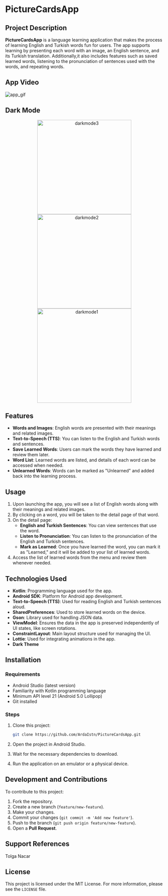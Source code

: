 # PictureCardsApp

## Project Description

**PictureCardsApp** is a language learning application that makes the process of learning English and Turkish words fun for users. The app supports learning by presenting each word with an image, an English sentence, and its Turkish translation.
Additionally,it also includes features such as saved learned words, listening to the pronunciation of sentences used with the words, and repeating words.
## App Video

![app_gif](https://github.com/user-attachments/assets/ff8659a8-c957-4dfc-a00a-664a8714913c)

## Dark Mode

<p align="center">
    <img src="https://github.com/user-attachments/assets/b84a9224-804c-4b76-be36-8bc56b0f045b" alt="darkmode3" width="300"/>
    <img src="https://github.com/user-attachments/assets/efb7b5a8-5a17-4bcd-8970-9d03f69bcf68" alt="darkmode2" width="300"/>
    <img src="https://github.com/user-attachments/assets/c1693eef-01b4-49cb-b1ff-fca65bee052e" alt="darkmode1" width="300"/>
  
</p>




## Features

- **Words and Images**: English words are presented with their meanings and related images.
- **Text-to-Speech (TTS)**: You can listen to the English and Turkish words and sentences.
- **Save Learned Words**: Users can mark the words they have learned and review them later.
- **Word List**: Learned words are listed, and details of each word can be accessed when needed.
- **Unlearned Words**: Words can be marked as "Unlearned" and added back into the learning process.

## Usage

1. Upon launching the app, you will see a list of English words along with their meanings and related images.
2. By clicking on a word, you will be taken to the detail page of that word.
3. On the detail page:
    - **English and Turkish Sentences**: You can view sentences that use the word.
    - **Listen to Pronunciation**: You can listen to the pronunciation of the English and Turkish sentences.
    - **Mark as Learned**: Once you have learned the word, you can mark it as "Learned," and it will be added to your list of learned words.
4. Access the list of learned words from the menu and review them whenever needed.

## Technologies Used

- **Kotlin**: Programming language used for the app.
- **Android SDK**: Platform for Android app development.
- **Text-to-Speech (TTS)**: Used for reading English and Turkish sentences aloud.
- **SharedPreferences**: Used to store learned words on the device.
- **Gson**: Library used for handling JSON data.
- **ViewModel**: Ensures the data in the app is preserved independently of UI states, like screen rotations.
- **ConstraintLayout**: Main layout structure used for managing the UI.
- **Lottie**: Used for integrating animations in the app.
- **Dark Theme**


## Installation

### Requirements

- Android Studio (latest version)
- Familiarity with Kotlin programming language
- Minimum API level 21 (Android 5.0 Lollipop)
- Git installed

### Steps

1. Clone this project:

    ```bash
    git clone https://github.com/ArdaIstn/PictureCardsApp.git
    ```

2. Open the project in Android Studio.

3. Wait for the necessary dependencies to download.

4. Run the application on an emulator or a physical device.



## Development and Contributions

To contribute to this project:

1. Fork the repository.
2. Create a new branch (`feature/new-feature`).
3. Make your changes.
4. Commit your changes (`git commit -m 'Add new feature'`).
5. Push to the branch (`git push origin feature/new-feature`).
6. Open a **Pull Request**.


## Support References
Tolga Nacar

## License

This project is licensed under the MIT License. For more information, please see the `LICENSE` file.
